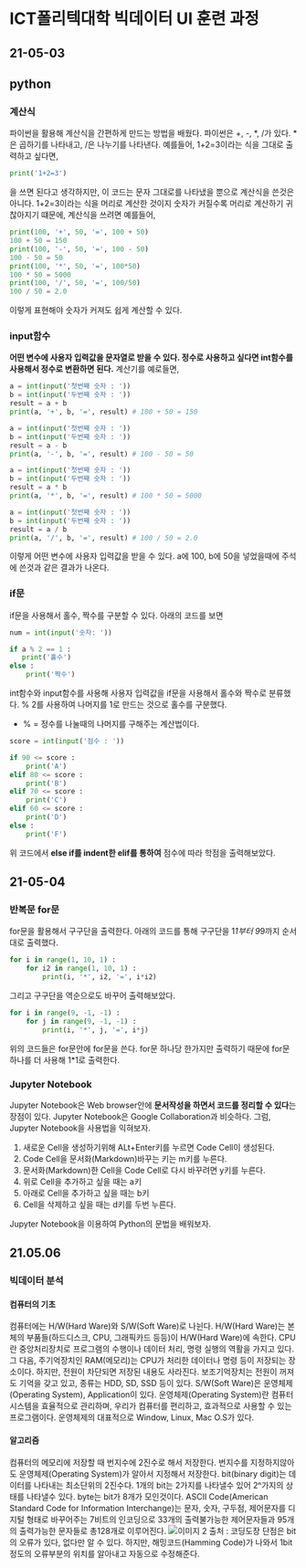 # ICT폴리텍대학 빅데이터 UI 훈련 과정

## 21-05-03

## python

### 계산식

파이썬을 활용해 계산식을 간편하게 만드는 방법을 배웠다. 파이썬은 +, -, *, /가 있다. *은 곱하기를 나타내고, /은 나누기를 나타낸다. 예를들어, 1+2=3이라는 식을 그대로 출력하고 싶다면,

```python
print('1+2=3')
```

을 쓰면 된다고 생각하지만, 이 코드는 문자 그대로를 나타냈을 뿐으로 계산식을 쓴것은 아니다. 1+2=3이라는 식을 머리로 계산한 것이지 숫자가 커질수록 머리로 계산하기 귀찮아지기 떄문에, 계산식을 쓰려면 예를들어,

```python
print(100, '+', 50, '=', 100 + 50)
100 + 50 = 150
print(100, '-', 50, '=', 100 - 50)
100 - 50 = 50
print(100, '*', 50, '=', 100*50)
100 * 50 = 5000
print(100, '/', 50, '=', 100/50)
100 / 50 = 2.0
```

이렇게 표현해야 숫자가 커져도 쉽게 계산할 수 있다.

### input함수

**어떤 변수에 사용자 입력값을 문자열로 받을 수 있다. 정수로 사용하고 싶다면 int함수를 사용해서 정수로 변환하면 된다.** 계산기를 예로들면,

```python
a = int(input('첫번째 숫자 : ')) 
b = int(input('두번째 숫자 : '))
result = a + b
print(a, '+', b, '=', result) # 100 + 50 = 150

a = int(input('첫번째 숫자 : '))
b = int(input('두번째 숫자 : '))
result = a - b
print(a, '-', b, '=', result) # 100 - 50 = 50

a = int(input('첫번째 숫자 : '))
b = int(input('두번째 숫자 : '))
result = a * b
print(a, '*', b, '=', result) # 100 * 50 = 5000

a = int(input('첫번째 숫자 : '))
b = int(input('두번째 숫자 : '))
result = a / b
print(a, '/', b, '=', result) # 100 / 50 = 2.0
```

이렇게 어떤 변수에 사용자 입력값을 받을 수 있다. a에 100, b에 50을 넣었을때에 주석에 쓴것과 같은 결과가 나온다.

### if문

if문을 사용해서 홀수, 짝수를 구분할 수 있다. 아래의 코드를 보면

```python
num = int(input('숫자: '))

if a % 2 == 1 :
   print('홀수')
else :
    print('짝수')
```

int함수와 input함수를 사용해 사용자 입력값을 if문을 사용해서 홀수와 짝수로 분류했다. % 2를 사용하여 나머지를 1로 만드는 것으로 홀수를 구분했다.

+ % = 정수를 나눌때의 나머지를 구해주는 계산법이다.

```python
score = int(input('점수 : '))

if 90 <= score :
    print('A')
elif 80 <= score :
    print('B')
elif 70 <= score :
    print('C')
elif 60 <= score :
    print('D')
else :
    print('F')
```

위 코드에서 **else if를 indent한 elif를 통하여** 점수에 따라 학점을 출력해보았다.

## 21-05-04

### 반복문 for문

for문을 활용해서 구구단을 출력한다. 아래의 코드를 통해 구구단을 1*1부터 9*9까지 순서대로 출력했다.

```python
for i in range(1, 10, 1) :
    for i2 in range(1, 10, 1) :
        print(i, '*', i2, '=', i*i2)
```

그리고 구구단을 역순으로도 바꾸어 출력해보았다.

```python
for i in range(9, -1, -1) :
    for j in range(9, -1, -1) :
        print(i, '*', j, '=', i*j)
```

위의 코드들은 for문안에 for문을 쓴다. for문 하나당 한가지만 출력하기 때문에 for문 하나를 더 사용해 1*1로 출력한다.

### Jupyter Notebook

Jupyter Notebook은 Web browser안에 **문서작성을 하면서 코드를 정리할 수 있다**는 장점이 있다. Jupyter Notebook은 Google Collaboration과 비슷하다. 그럼, Jupyter Notebook을 사용법을 익혀보자.

1. 새로운 Cell을 생성하기위해 ALt+Enter키를 누르면 Code Cell이 생성된다.
2. Code Cell을 문서화(Markdown)바꾸는 키는 m키를 누른다.
3. 문서화(Markdown)한 Cell을 Code Cell로 다시 바꾸려면 y키를 누른다. 
4. 위로 Cell을 추가하고 싶을 때는 a키
5. 아래로 Cell을 추가하고 싶을 때는 b키
6. Cell을 삭제하고 싶을 때는 d키를 두번 누른다. 

Jupyter Notebook을 이용하여 Python의 문법을 배워보자.

## 21.05.06

### 빅데이터 분석

#### 컴퓨터의 기초

컴퓨터에는 H/W(Hard Ware)와 S/W(Soft Ware)로 나뉜다. H/W(Hard Ware)는 본체의 부품들(하드디스크, CPU, 그래픽카드 등등)이 H/W(Hard Ware)에 속한다. CPU란 중앙처리장치로 프로그램의 수행이나 데이터 처리, 명령 실행의 역활을 가지고 있다. 그 다음, 주기억장치인 RAM(메모리)는 CPU가 처리한 데이터나 명령 등이 저장되는 장소이다. 하지만, 전원이 차단되면 저장된 내용도 사라진다. 보조기억장치는 전원이 꺼져도 기억을 갖고 있고, 종류는 HDD, SD, SSD 등이 있다. S/W(Soft Ware)은 운영체제(Operating System), Application이 있다. 운영체제(Operating System)란 컴퓨터 시스템을 효율적으로 관리하며, 우리가 컴퓨터를 편리하고, 효과적으로 사용할 수 있는 프로그램이다. 운영체제의 대표적으로 Window, Linux, Mac O.S가 있다.

#### 알고리즘

컴퓨터의 메모리에 저장할 때 번지수에 2진수로 해서 저장한다. 번지수를 지정하지않아도 운영체제(Operating System)가 알아서 지정해서 저장한다. bit(binary digit)는 데이터를 나타내는 최소단위의 2진수다. 1개의 bit는 2가지를 나타낼수 있어 2ⁿ가지의 상태를 나타낼수 있다. byte는 bit가 8개가 모인것이다. ASCII Code(American Standard Code for Information Interchange)는 문자, 숫자, 구두점, 제어문자를 디지털 형태로 바꾸어주는 7비트의 인코딩으로 33개의 출력불가능한 제어문자들과 95개의 출력가능한 문자들로 총128개로 이루어진다.
![이미지 2](https://user-images.githubusercontent.com/76871728/117262509-4c148600-ae8c-11eb-9b09-dc6c22fb76c9.png)
출처 : 코딩도장
단점은 bit의 오류가 있다, 없다만 알 수 있다. 하지만, 해밍코드(Hamming Code)가 나와서 1bit정도의 오류부분의 위치를 알아내고 자동으로 수정해준다.

